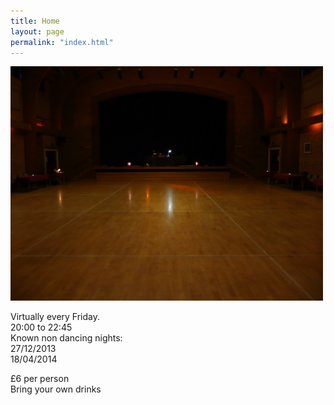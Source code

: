 ```yaml
---
title: Home
layout: page
permalink: "index.html"
---
```


<img width="500" src="images/dancefloor.jpg"/>

<article class="grid_3"><dl>
	<dt class="heading-text">Virtually every Friday.</dt>
	<dt>20:00 to 22:45</dt>
	<dt class="heading-text">Known non dancing nights:</dt>
	<dt>27/12/2013</dt>
	<dt>18/04/2014</dt></dl>
</article>
<article class="grid_6">
	<dl><dt>£6 per person</dt>
	<dt>Bring your own drinks</dt></dl>
</article>
